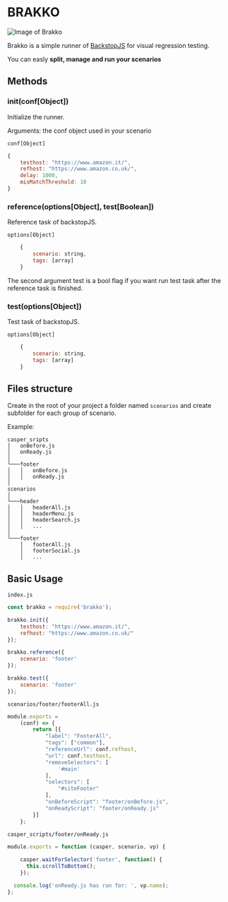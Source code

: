 # BRAKKO

![Image of Brakko](http://mantovanig.it/media/brakko_readme.jpg)

Brakko is a simple runner of [BackstopJS](https://github.com/garris/BackstopJS) for visual regression testing.

You can easly **split, manage and run your scenarios**

## Methods

### **init(conf[Object])**

Initialize the runner.

Arguments: the conf object used in your scenario

`conf[Object]`
```javascript
{
    testhost: "https://www.amazon.it/",
    refhost: "https://www.amazon.co.uk/",
    delay: 1000,
    misMatchThreshold: 10    
}
```

### **reference(options[Object], test[Boolean])**

Reference task of backstopJS.

`options[Object]`
```javascript
    {
        scenario: string,
        tags: [array]
    }
```

The second argument test is a bool flag if you want run test task after the reference task is finished.


### **test(options[Object])**
Test task of backstopJS.

`options[Object]`
```javascript
    {
        scenario: string,
        tags: [array]
    }
```

## Files structure
Create in the root of your project a folder named `scenarios` and create subfolder for each group of scenario.

Example:

```
casper_sripts
│   onBefore.js
│   onReady.js
│
└───footer
│   │   onBefore.js
│   │   onReady.js
│
scenarios
│
└───header
│   │   headerAll.js
│   │   headerMenu.js
│   │   headerSearch.js
│   │   ...
│   
└───footer
    │   footerAll.js
    │   footerSocial.js
    │   ...
```


## Basic Usage

`index.js`
```javascript
const brakko = require('brakko');

brakko.init({
    testhost: "https://www.amazon.it/",
    refhost: "https://www.amazon.co.uk/"
});

brakko.reference({
    scenario: 'footer'
});

brakko.test({
    scenario: 'footer'
});
```



`scenarios/footer/footerAll.js`
```javascript
module.exports = 
    (conf) => {
        return [{
            "label": "FooterAll",
            "tags": ["common"],
            "referenceUrl": conf.refhost,
            "url": conf.testhost,
            "removeSelectors": [
                '#main'
            ],
            "selectors": [
                "#siteFooter"
            ],
            "onBeforeScript": "footer/onBefore.js",
            "onReadyScript": "footer/onReady.js"
        }]
    };
```



`casper_scripts/footer/onReady.js`
```javascript
module.exports = function (casper, scenario, vp) {
  
    casper.waitForSelector('footer', function() {
      this.scrollToBottom();
    });

  console.log('onReady.js has run for: ', vp.name);
};
```